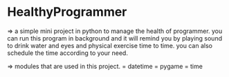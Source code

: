 # HealthyProgrammer
=> a simple mini project in python to manage the health of programmer. you can run this program in background and 
   it will remind you by playing sound to drink water and eyes and physical exercise time to time.
   you can also schedule the time according to your need.

=> modules that are used in this project.
     = datetime
     = pygame
     = time
    
   
